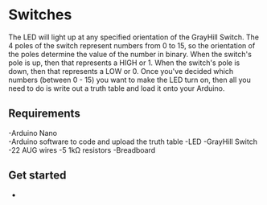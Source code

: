 # Switches 

The LED will light up at any specified orientation of the GrayHill Switch. The 4 poles of the switch represent numbers from 0 to 15, so the orientation of the poles determine the value of the number in binary. When the switch's pole is up, then that represents a HIGH or 1. When the switch's pole is down, then that represents a LOW or 0. Once you've decided which numbers (between 0 - 15) you want to make the LED turn on, then all you need to do is write out a truth table and load it onto your Arduino.
<description>

## Requirements 

-Arduino Nano<br />
-Arduino software to code and upload the truth table
-LED
-GrayHill Switch
-22 AUG wires
-5 1kΩ resistors
-Breadboard
<equipment needed>

## Get started 

- 
<instructions on how to get this working> 
